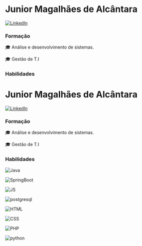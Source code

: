 # Junior Magalhães de Alcântara

[![LinkedIn](https://img.shields.io/badge/-LinkedIn-000?style=for-the-badge&logo=linkedin&logoColor=30A3DC)](https://www.linkedin.com/in/juniormagalhaesalcantara/)

### Formação

 🎓 Análise e desenvolvimento de sistemas.

 🎓 Gestão de T.I

### Habilidades

# Junior Magalhães de Alcântara

[![LinkedIn](https://img.shields.io/badge/-LinkedIn-000?style=for-the-badge&logo=linkedin&logoColor=30A3DC)](https://www.linkedin.com/in/juniormagalhaesalcantara/)

### Formação

 🎓 Análise e desenvolvimento de sistemas.

 🎓 Gestão de T.I

### Habilidades


![Java](https://skillicons.dev/icons?i=java)

![SpringBoot](https://skillicons.dev/icons?i=spring)

![JS](https://skillicons.dev/icons?i=js)

![postgresql](https://skillicons.dev/icons?i=postgresql)

![HTML](https://skillicons.dev/icons?i=html)

![CSS](https://skillicons.dev/icons?i=css)

![PHP](https://skillicons.dev/icons?i=php)

![python](https://skillicons.dev/icons?i=python)



